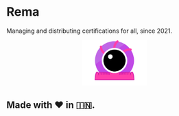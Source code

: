 # Rema
Managing and distributing certifications for all, since 2021.

<div align="center">
	<img width="30%" src='../logo.svg' />
</div>

## Made with ❤️ in 🇮🇳.